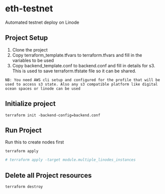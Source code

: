 # eth-testnet

Automated testnet deploy on Linode

## Project Setup

1. Clone the project
2. Copy terraform_template.tfvars to terraform.tfvars and fill in the variables to be used
3. Copy backend_template.conf to backend.conf and fill in details for s3. This is used to save terraform.tfstate file so it can be shared.

`NB: You need AWS cli setup and configured for the profile that will be used to access s3 state. Also any s3 compatible platform like digital ocean spaces or linode can be used`

## Initialize project

`terraform init -backend-config=backend.conf`

## Run Project

Run this to create nodes first

`terraform apply`

```bash
# terraform apply -target module.multiple_linodes_instances
```

## Delete all Project resources

`terraform destroy`
